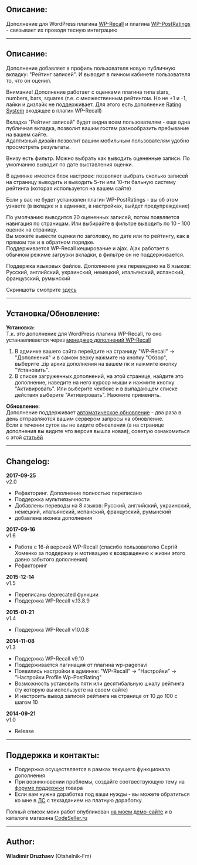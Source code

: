 ## Описание:  

Дополнение для WordPress плагина [WP-Recall](https://wordpress.org/plugins/wp-recall/) и плагина [WP-PostRatings](https://wordpress.org/plugins/wp-postratings/) - связывает их проводя тесную интеграцию  

------------------------------

## Описание:  

Дополнение добавляет в профиль пользователя новую публичную вкладку: "Рейтинг записей". И выводит в личном кабинете пользователя то, что он оценил.  

Внимание! Дополнение работает с оценками плагина типа stars, numbers, bars, squares (т.е. с множественным рейтингом. Но не +1 и -1, лайки и дизлайк не поддерживает. Для этого есть дополнение [Rating System](https://codeseller.ru/products/rayting-recall-organizaciya-rejtingovoj-sistemy-wp-recall/) входящее в плагин WP-Recall)  

Вкладка "Рейтинг записей" будет видна всем пользователям - еще одна публичная вкладка, позволит вашим гостям разнообразить пребывание на вашем сайте.  
Адаптивный дизайн позволит вашим мобильным пользователям удобно просмотреть результаты.  

Внизу есть фильтр. Можно выбрать как выводить оцененные записи. По умолчанию выводит по дате выставления оценки.  

В админке имеется блок настроек: позволяет выбрать сколько записей на страницу выводить и выводить 5-ти или 10-ти бальную систему рейтинга (которая используется на вашем сайте)  

Если у вас не будет установлен плагин WP-PostRatings - вы об этом узнаете (в вкладке и в админке, в настройках, выйдет предупреждение)  

По умолчанию выводится 20 оцененных записей, потом появляется навигация по страницам. Или выбирайте в фильтре выводить по 10 - 100 оценок на страницу.  
Вы можете вывести оценки по заголовку, по дате или по рейтингу, как в прямом так и в обратном порядке.  
Поддерживается WP-Recall кеширование и ajax. Ajax работает в обычном режиме загрузки вкладки, в фильтре он не поддерживается.  

Поддержка языковых файлов. Дополнение уже переведено на 8 языков: Русский, английский, украинский, немецкий, итальянский, испанский, французский, румынский  

Скриншоты смотрите [здесь](https://codeseller.ru/products/profile-wp-postratings-otobrazhenie-rejtinga-zapisej-v-lichnom-kabinete-pri-ispolzovanii-plagina-wp-postratings/)  

------------------------------

## Установка/Обновление:  

**Установка:**  
Т.к. это дополнение для WordPress плагина WP-Recall, то оно устанавливается через [менеджер дополнений WP-Recall](https://codeseller.ru/obshhie-svedeniya-o-dopolneniyax-wp-recall/)  

1. В админке вашего сайта перейдите на страницу "WP-Recall" -> "Дополнения" и в самом верху нажмите на кнопку "Обзор", выберите .zip архив дополнения на вашем пк и нажмите кнопку "Установить".  
2. В списке загруженных дополнений, на этой странице, найдите это дополнение, наведите на него курсор мыши и нажмите кнопку "Активировать". Или выберите чекбокс и в выпадающем списке действия выберите "Активировать". Нажмите применить.  


**Обновление:**  
Дополнение поддерживает [автоматическое обновление](https://codeseller.ru/avtomaticheskie-obnovleniya-dopolnenij-plagina-wp-recall/) - два раза в день отправляются вашим сервером запросы на обновление.  
Если в течении суток вы не видите обновления (а на странице дополнения вы видите что версия вышла новая), советую ознакомиться с этой [статьёй](https://codeseller.ru/post-group/rabota-wordpress-krona-cron-prinuditelnoe-vypolnenie-kron-zadach-dlya-wp-recall/) 

------------------------------

## Changelog:  
**2017-09-25**  
v2.0  
* Рефакторинг. Дополнение полностью переписано  
* Поддержка мультиязычности  
* Добавлены переводы на 8 языков: Русский, английский, украинский, немецкий, итальянский, испанский, французский, румынский  
* добавлена иконка дополнения  


**2017-09-16**  
v1.6  
* Работа с 16-й версией WP-Recall (спасибо пользователю Сергій Хоменко за поддержку и мотивацию к возвращению к жизни этого давно забытого дополнения)  
* Рефакторинг  


**2015-12-14**  
v1.5  
* Переписаны deprecated функции  
* Поддержка WP-Recall v.13.8.9  


**2015-01-21**  
v1.4  
* Поддержка WP-Recall v10.0.8  


**2014-11-08**  
v1.3  
* Поддержка WP-Recall v9.10  
* Поддерживается пагинация от плагина wp-pagenavi  
* Появились настройки в админке:  "WP-Recall" -> "Настройки" -> "Настройки Profile Wp-PostRating"  
* Возможность установить пяти или десятибальную шкалу рейтинга (ту которую вы используете на своем сайте)  
* И настроить вывод записей рейтинга на странице от 10 до 100 с шагом 10  


**2014-09-21**  
v1.0  
* Release  

------------------------------

## Поддержка и контакты:  

* Поддержка осуществляется в рамках текущего функционала дополнения  
* При возникновении проблемы, создайте соотвествующую тему на [форуме поддержки](https://codeseller.ru/forum/product-7178/) товара  
* Если вам нужна доработка под ваши нужды - вы можете обратиться ко мне в [ЛС](https://codeseller.ru/author/otshelnik-fm/?tab=chat) с техзаданием на платную доработку.  

Полный список моих работ опубликован [на моем демо-сайте](http://across-ocean.otshelnik-fm.ru/) и в каталоге магазина [CodeSeller.ru](https://codeseller.ru/author/otshelnik-fm/?tab=publics&subtab=type-products)

------------------------------

## Author:  

**Wladimir Druzhaev** (Otshelnik-Fm)  

